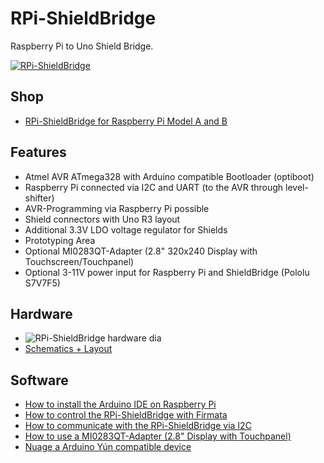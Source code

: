# RPi-ShieldBridge
Raspberry Pi to Uno Shield Bridge.

[![RPi-ShieldBridge](https://github.com/watterott/RPi-ShieldBridge/raw/master/hardware/RPi-ShieldBridge_v11.jpg)](http://www.watterott.com/en/RPi-ShieldBridge)


## Shop
* [RPi-ShieldBridge for Raspberry Pi Model A and B](http://www.watterott.com/en/RPi-ShieldBridge)


## Features
* Atmel AVR ATmega328 with Arduino compatible Bootloader (optiboot)
* Raspberry Pi connected via I2C and UART (to the AVR through level-shifter)
* AVR-Programming via Raspberry Pi possible
* Shield connectors with Uno R3 layout
* Additional 3.3V LDO voltage regulator for Shields
* Prototyping Area
* Optional MI0283QT-Adapter (2.8" 320x240 Display with Touchscreen/Touchpanel)
* Optional 3-11V power input for Raspberry Pi and ShieldBridge (Pololu S7V7F5)


## Hardware
* ![RPi-ShieldBridge hardware dia](https://github.com/watterott/RPi-ShieldBridge/raw/master/img/hw_dia.png)
* [Schematics + Layout](https://github.com/watterott/RPi-ShieldBridge/tree/master/hardware)


## Software
* [How to install the Arduino IDE on Raspberry Pi](https://github.com/watterott/RPi-ShieldBridge/blob/master/docu/Arduino.md)
* [How to control the RPi-ShieldBridge with Firmata](https://github.com/watterott/RPi-ShieldBridge/blob/master/docu/Firmata.md)
* [How to communicate with the RPi-ShieldBridge via I2C](https://github.com/watterott/RPi-ShieldBridge/blob/master/docu/I2CTest.md)
* [How to use a MI0283QT-Adapter (2.8" Display with Touchpanel)](https://github.com/watterott/RPi-ShieldBridge/blob/master/docu/MI0283QT-Adapter.md)
* [Nuage a Arduino Yún compatible device](http://www.arduino-hausautomation.de/nuage/)
